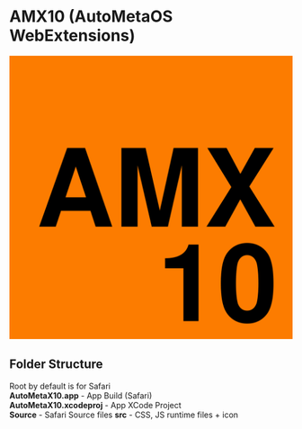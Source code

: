 # AMX10 (AutoMetaOS WebExtensions)
![AMX10](./src/icon/AMX10.svg)

## Folder Structure
Root by default is for Safari \
**AutoMetaX10.app** - App Build (Safari) \
**AutoMetaX10.xcodeproj** - App XCode Project \
**Source** - Safari Source files
**src** - CSS, JS runtime files + icon